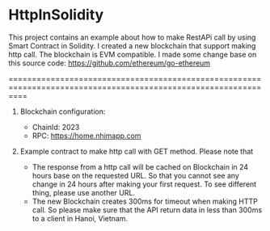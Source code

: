 # HttpInSolidity

This project contains an example about how to make RestAPi call by using Smart Contract in Solidity.
I created a new blockchain that support making http call. The blockchain is EVM compatible.
I made some change base on this source code: https://github.com/ethereum/go-ethereum


================================================================================================================


1. Blockchain configuration:
	- ChainId: 2023
	- RPC: https://home.nhimapp.com
	
2. Example contract to make http call with GET method. Please note that
	- The response from a http call will be cached on Blockchain in 24 hours base on the requested URL. So that you cannot see any change in 24 hours after making your first request. To see different thing, please use another URL.
	- The new Blockchain creates 300ms for timeout when making HTTP call. So please make sure that the API return data in less than 300ms to a client in Hanoi, Vietnam.
